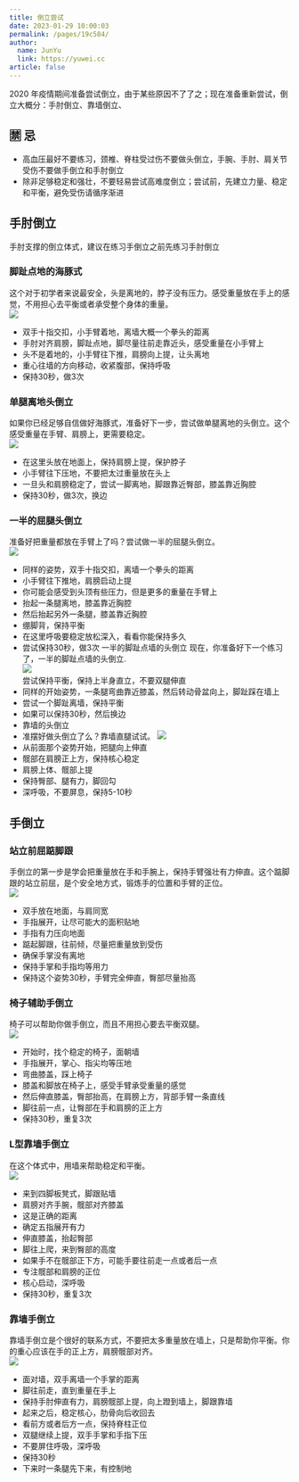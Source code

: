 ```yaml
---
title: 倒立尝试
date: 2023-01-29 10:00:03
permalink: /pages/19c584/
author: 
  name: JunYu
  link: https://yuwei.cc
article: false
---
```

2020 年疫情期间准备尝试倒立，由于某些原因不了了之；现在准备重新尝试，倒立大概分：手肘倒立、靠墙倒立、
## 🈲 忌
- 高血压最好不要练习，颈椎、脊柱受过伤不要做头倒立，手腕、手肘、肩关节受伤不要做手倒立和手肘倒立
- 除非足够稳定和强壮，不要轻易尝试高难度倒立；尝试前，先建立力量、稳定和平衡，避免受伤请循序渐进
## 手肘倒立
手肘支撑的倒立体式，建议在练习手倒立之前先练习手肘倒立
### 脚趾点地的海豚式
这个对于初学者来说最安全，头是离地的，脖子没有压力。感受重量放在手上的感觉，不用担心去平衡或者承受整个身体的重量。  
![](https://f.pz.al/pzal/2023/01/29/d8f7877654fde.jpg)
- 双手十指交扣，小手臂着地，离墙大概一个拳头的距离
- 手肘对齐肩膀，脚趾点地，脚尽量往前走靠近头，感受重量在小手臂上
- 头不是着地的，小手臂往下推，肩膀向上提，让头离地
- 重心往墙的方向移动，收紧腹部，保持呼吸
- 保持30秒，做3次
### 单腿离地头倒立
如果你已经足够自信做好海豚式，准备好下一步，尝试做单腿离地的头倒立。这个感受重量在手臂、肩膀上，更需要稳定。  
![](https://f.pz.al/pzal/2023/01/29/d12605fc9cdce.jpg)
- 在这里头放在地面上，保持肩膀上提，保护脖子
- 小手臂往下压地，不要把太过重量放在头上
- 一旦头和肩膀稳定了，尝试一脚离地，脚跟靠近臀部，膝盖靠近胸腔
- 保持30秒，做3次，换边
### 一半的屈腿头倒立
准备好把重量都放在手臂上了吗？尝试做一半的屈腿头倒立。  
![](https://f.pz.al/pzal/2023/01/29/71d1256323c88.jpg)
- 同样的姿势，双手十指交扣，离墙一个拳头的距离
- 小手臂往下推地，肩膀启动上提
- 你可能会感受到头顶有些压力，但是更多的重量在手臂上
- 抬起一条腿离地，膝盖靠近胸腔
- 然后抬起另外一条腿，膝盖靠近胸腔
- 绷脚背，保持平衡
- 在这里呼吸要稳定放松深入，看看你能保持多久
- 尝试保持30秒，做3次
一半的脚趾点墙的头倒立
现在，你准备好下一个练习了，一半的脚趾点墙的头倒立.  
![](https://f.pz.al/pzal/2023/01/29/03d5bab338a08.jpg)  
尝试保持平衡，保持上半身直立，不要双腿伸直
- 同样的开始姿势，一条腿弯曲靠近膝盖，然后转动骨盆向上，脚趾踩在墙上
- 尝试一个脚趾离墙，保持平衡
- 如果可以保持30秒，然后换边
- 靠墙的头倒立
- 准摆好做头倒立了么？靠墙直腿试试。
![](https://f.pz.al/pzal/2023/01/29/93b39c073530d.jpg)
- 从前面那个姿势开始，把腿向上伸直
- 髋部在肩膀正上方，保持核心稳定
- 肩膀上体、髋部上提
- 保持臀部、腿有力，脚回勾
- 深呼吸，不要屏息，保持5-10秒
## 手倒立
### 站立前屈踮脚跟
手倒立的第一步是学会把重量放在手和手腕上，保持手臂强壮有力伸直。这个踮脚跟的站立前屈，是个安全地方式，锻炼手的位置和手臂的正位。  
![](https://f.pz.al/pzal/2023/01/29/3cf16d27daacc.jpg)
- 双手放在地面，与肩同宽
- 手指展开，让尽可能大的面积贴地
- 手指有力压向地面
- 踮起脚跟，往前倾，尽量把重量放到受伤
- 确保手掌没有离地
- 保持手掌和手指均等用力
- 保持这个姿势30秒，手臂完全伸直，臀部尽量抬高
### 椅子辅助手倒立
椅子可以帮助你做手倒立，而且不用担心要去平衡双腿。  
![](https://f.pz.al/pzal/2023/01/29/c7b7958774692.jpg)
- 开始时，找个稳定的椅子，面朝墙
- 手指展开，掌心、指尖均等压地
- 弯曲膝盖，踩上椅子
- 膝盖和脚放在椅子上，感受手臂承受重量的感觉
- 然后伸直膝盖，臀部抬高，在肩膀上方，背部手臂一条直线
- 脚往前一点，让臀部在手和肩膀的正上方
- 保持30秒，重复3次
### L型靠墙手倒立
在这个体式中，用墙来帮助稳定和平衡。  
![](https://f.pz.al/pzal/2023/01/29/b736ccd2da74f.jpg)
- 来到四脚板凳式，脚跟贴墙
- 肩膀对齐手腕，髋部对齐膝盖
- 这是正确的距离
- 确定五指展开有力 
- 伸直膝盖，抬起臀部
- 脚往上爬，来到臀部的高度
- 如果手不在髋部正下方，可能手要往前走一点或者后一点
- 专注髋部和肩膀的正位
- 核心启动，深呼吸
- 保持30秒，重复3次
### 靠墙手倒立
靠墙手倒立是个很好的联系方式，不要把太多重量放在墙上，只是帮助你平衡。你的重心应该在手的正上方，肩膀髋部对齐。  
![](https://f.pz.al/pzal/2023/01/29/011c25b5c7b18.jpg)
- 面对墙，双手离墙一个手掌的距离
- 脚往前走，直到重量在手上
- 保持手肘伸直有力，肩膀髋部上提，向上蹬到墙上，脚跟靠墙
- 起来之后，稳定核心，肋骨向后收回去
- 看前方或者后方一点，保持脊柱正位
- 双腿继续上提，双手手掌和手指下压
- 不要屏住呼吸，深呼吸
- 保持30秒
- 下来时一条腿先下来，有控制地